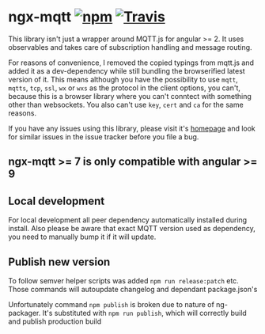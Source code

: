 # ngx-mqtt [![npm](https://img.shields.io/npm/v/ngx-mqtt.svg)](https://www.npmjs.com/package/ngx-mqtt) [![Travis](https://img.shields.io/travis/sclausen/ngx-mqtt.svg)](https://travis-ci.org/sclausen/ngx-mqtt)

This library isn't just a wrapper around MQTT.js for angular >= 2.
It uses observables and takes care of subscription handling and message routing.

For reasons of convenience, I removed the copied typings from mqtt.js and added it as a dev-dependency while still bundling the browserified latest version of it.
This means although you have the possibility to use `mqtt`, `mqtts`, `tcp`, `ssl`, `wx` or `wxs` as the protocol in the client options, you can't, because this is a browser library where you can't conntect with something other than websockets. You also can't use `key`, `cert` and `ca` for the same reasons.

If you have any issues using this library, please visit it's [homepage](https://sclausen.github.io/ngx-mqtt/) and look for similar issues in the issue tracker before you file a bug.

## **ngx-mqtt >= 7 is only compatible with angular >= 9**

## Local development
For local development all peer dependency automatically installed during install.
Also please be aware that exact MQTT version used as dependency, you need to manually bump it if it will update.

## Publish new version
To follow semver helper scripts was added `npm run release:patch` etc.
Those commands will autoupdate changelog and dependant package.json's

Unfortunately command `npm publish` is broken due to nature of ng-packager. 
It's substituted with `npm run publish`, which will correctly build and publish production build

